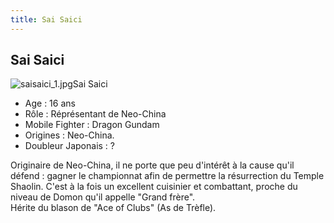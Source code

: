 ```yaml
---
title: Sai Saici
---
```


Sai Saici
---------

![saisaici_1.jpg](/images/stories/saga/ggundam/images/persos/saisaici_1.jpg)Sai Saici   
- Age : 16 ans   
- Rôle : Réprésentant de Neo-China   
- Mobile Fighter : Dragon Gundam   
- Origines : Neo-China.   
- Doubleur Japonais : ?   
  
Originaire de Neo-China, il ne porte que peu d'intérêt à la cause qu'il défend : gagner le championnat afin de permettre la résurrection du Temple Shaolin. C'est à la fois un excellent cuisinier et combattant, proche du niveau de Domon qu'il appelle "Grand frère".  
Hérite du blason de "Ace of Clubs" (As de Trèfle).  
